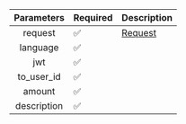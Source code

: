 | Parameters  | Required           | Description           |
|:-----------:|--------------------|-----------------------|
|   request   | :white_check_mark: | [Request](Request.md) |
|  language   | :white_check_mark: |                       |
|     jwt     | :white_check_mark: |                       |
| to_user_id  | :white_check_mark: |                       |
|   amount    | :white_check_mark: |                       |
| description | :white_check_mark: |                       |